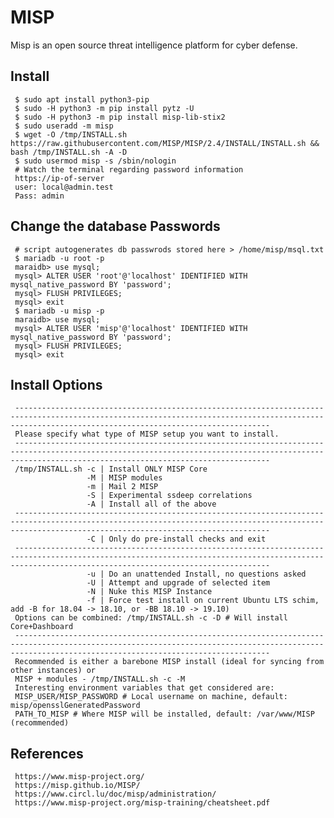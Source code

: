 MISP
=====

Misp is an open source threat intelligence platform for cyber defense. 

Install
-------
     
     $ sudo apt install python3-pip
     $ sudo -H python3 -m pip install pytz -U
     $ sudo -H python3 -m pip install misp-lib-stix2 
     $ sudo useradd -m misp
     $ wget -O /tmp/INSTALL.sh https://raw.githubusercontent.com/MISP/MISP/2.4/INSTALL/INSTALL.sh && bash /tmp/INSTALL.sh -A -D
     $ sudo usermod misp -s /sbin/nologin
     # Watch the terminal regarding password information
     https://ip-of-server
     user: local@admin.test
     Pass: admin

Change the database Passwords
-----------------------------

     # script autogenerates db passwrods stored here > /home/misp/msql.txt
     $ mariadb -u root -p
     maraidb> use mysql;
     mysql> ALTER USER 'root'@'localhost' IDENTIFIED WITH mysql_native_password BY 'password';
     mysql> FLUSH PRIVILEGES;
     mysql> exit
     $ mariadb -u misp -p
     maraidb> use mysql;
     mysql> ALTER USER 'misp'@'localhost' IDENTIFIED WITH mysql_native_password BY 'password';
     mysql> FLUSH PRIVILEGES;
     mysql> exit
     

Install Options
---------

     -----------------------------------------------------------------------------------------------------------------------------------------------------------------------------------------------------
     Please specify what type of MISP setup you want to install.
     -----------------------------------------------------------------------------------------------------------------------------------------------------------------------------------------------------
     /tmp/INSTALL.sh -c | Install ONLY MISP Core
                     -M | MISP modules
                     -m | Mail 2 MISP
                     -S | Experimental ssdeep correlations
                     -A | Install all of the above
     -----------------------------------------------------------------------------------------------------------------------------------------------------------------------------------------------------
                     -C | Only do pre-install checks and exit
     -----------------------------------------------------------------------------------------------------------------------------------------------------------------------------------------------------
                     -u | Do an unattended Install, no questions asked
                     -U | Attempt and upgrade of selected item
                     -N | Nuke this MISP Instance
                     -f | Force test install on current Ubuntu LTS schim, add -B for 18.04 -> 18.10, or -BB 18.10 -> 19.10)
     Options can be combined: /tmp/INSTALL.sh -c -D # Will install Core+Dashboard
     -----------------------------------------------------------------------------------------------------------------------------------------------------------------------------------------------------
     Recommended is either a barebone MISP install (ideal for syncing from other instances) or
     MISP + modules - /tmp/INSTALL.sh -c -M
     Interesting environment variables that get considered are:
     MISP_USER/MISP_PASSWORD # Local username on machine, default: misp/opensslGeneratedPassword
     PATH_TO_MISP # Where MISP will be installed, default: /var/www/MISP (recommended)
     

References
-----------

     https://www.misp-project.org/
     https://misp.github.io/MISP/
     https://www.circl.lu/doc/misp/administration/
     https://www.misp-project.org/misp-training/cheatsheet.pdf
  